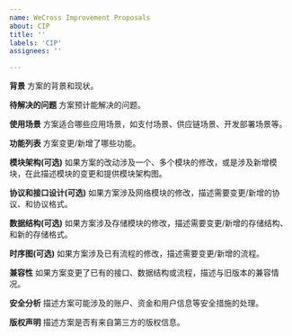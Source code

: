 ```yaml
---
name: WeCross Improvement Proposals
about: CIP
title: ''
labels: 'CIP'
assignees: ''

---
```



**背景**
方案的背景和现状。

**待解决的问题**
方案预计能解决的问题。

**使用场景**
方案适合哪些应用场景，如支付场景、供应链场景、开发部署场景等。

**功能列表**
方案变更/新增了哪些功能。

**模块架构(可选)**
如果方案的改动涉及一个、多个模块的修改，或是涉及新增模块，在此描述模块的变更和提供模块架构图。

**协议和接口设计(可选)**
如果方案涉及网络模块的修改，描述需要变更/新增的协议、和协议格式。

**数据结构(可选)**
如果方案涉及存储模块的修改，描述需要变更/新增的存储结构、和新的存储格式。

**时序图(可选)**
如果方案涉及已有流程的修改，描述需要变更/新增的流程。

**兼容性**
如果方案变更了已有的接口、数据结构或流程，描述与旧版本的兼容情况。

**安全分析**
描述方案可能涉及的账户、资金和用户信息等安全措施的处理。

**版权声明**
描述方案是否有来自第三方的版权信息。

